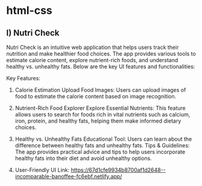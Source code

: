 # html-css

## I) Nutri Check
Nutri Check is an intuitive web application that helps users track their nutrition and make healthier food choices. The app provides various tools to estimate calorie content, explore nutrient-rich foods, and understand healthy vs. unhealthy fats. Below are the key UI features and functionalities:

Key Features:
1. Calorie Estimation
Upload Food Images: Users can upload images of food to estimate the calorie content based on image recognition.

2. Nutrient-Rich Food Explorer
Explore Essential Nutrients: This feature allows users to search for foods rich in vital nutrients such as calcium, iron, protein, and healthy fats, helping them make informed dietary choices.

3. Healthy vs. Unhealthy Fats
Educational Tool: Users can learn about the difference between healthy fats  and unhealthy fats.
Tips & Guidelines: The app provides practical advice and tips to help users incorporate healthy fats into their diet and avoid unhealthy options.

4. User-Friendly UI
Link: https://67d1cfe9934b8700af1d2648--incomparable-banoffee-fc6ebf.netlify.app/
